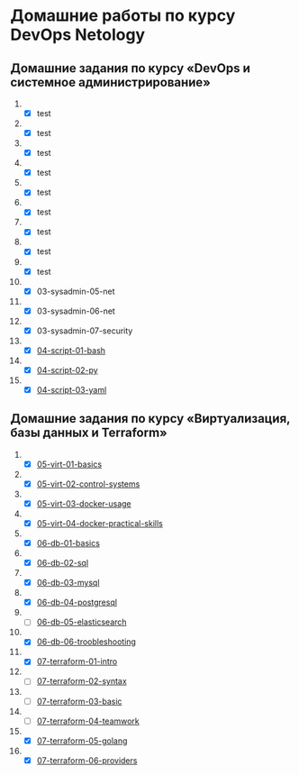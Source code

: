 # Домашние работы по курсу DevOps Netology
## Домашние задания по курсу «DevOps и системное администрирование»
1. - [x] test  
2. - [x] test
3. - [x] test
4. - [x] test
5. - [x] test
6. - [x] test
7. - [x] test
8. - [x] test
9. - [x] test
10. - [x] 03-sysadmin-05-net
11. - [x] 03-sysadmin-06-net
12. - [x] 03-sysadmin-07-security
13. - [x] [04-script-01-bash](https://github.com/Ecriptor/devops-netology/tree/master/homeworks/04-script-01-bash)
14. - [x] [04-script-02-py](https://github.com/Ecriptor/devops-netology/tree/master/homeworks/04-script-02-py)
15. - [x] [04-script-03-yaml](https://github.com/Ecriptor/devops-netology/tree/master/homeworks/04-script-03-yaml)

## Домашние задания по курсу «Виртуализация, базы данных и Terraform»
1. - [x] [05-virt-01-basics](https://github.com/Ecriptor/devops-netology/tree/master/homeworks/05-virt-01-basics)
2. - [x] [05-virt-02-control-systems](https://github.com/Ecriptor/devops-netology/tree/master/homeworks/05-virt-02-control-systems)
3. - [x] [05-virt-03-docker-usage](https://github.com/Ecriptor/devops-netology/tree/master/homeworks/05-virt-03-docker-usage)
4. - [x] [05-virt-04-docker-practical-skills](https://github.com/Ecriptor/devops-netology/tree/master/homeworks/05-virt-04-docker-practical-skills)
5. - [x] [06-db-01-basics](https://github.com/Ecriptor/devops-netology/tree/master/homeworks/06-db-01-basics)
6. - [x] [06-db-02-sql](https://github.com/Ecriptor/devops-netology/tree/master/homeworks/06-db-02-sql)
7. - [x] [06-db-03-mysql](https://github.com/Ecriptor/devops-netology/tree/master/homeworks/06-db-03-mysql)
8. - [x] [06-db-04-postgresql](https://github.com/Ecriptor/devops-netology/tree/master/homeworks/06-db-04-postgresql)
9. - [ ] [06-db-05-elasticsearch](https://github.com/Ecriptor/devops-netology/tree/master/homeworks/06-db-05-elasticsearch)
10. - [x] [06-db-06-troobleshooting](https://github.com/Ecriptor/devops-netology/tree/master/homeworks/06-db-06-troobleshooting)
11. - [x] [07-terraform-01-intro](https://github.com/Ecriptor/devops-netology/tree/master/homeworks/07-terraform-01-intro)
12. - [ ] [07-terraform-02-syntax](https://github.com/Ecriptor/devops-netology/tree/master/homeworks/07-terraform-02-syntax)
13. - [ ] [07-terraform-03-basic](https://github.com/Ecriptor/devops-netology/tree/master/homeworks/07-terraform-03-basic)
14. - [ ] [07-terraform-04-teamwork](https://github.com/Ecriptor/devops-netology/tree/master/homeworks/07-terraform-04-teamwork)
15. - [x] [07-terraform-05-golang](https://github.com/Ecriptor/devops-netology/tree/master/homeworks/07-terraform-05-golang)
16. - [x] [07-terraform-06-providers](https://github.com/Ecriptor/devops-netology/tree/master/homeworks/07-terraform-06-providers)
